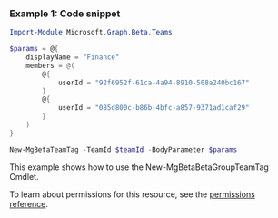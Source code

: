 ### Example 1: Code snippet

```powershellImport-Module Microsoft.Graph.Beta.Teams

$params = @{
	displayName = "Finance"
	members = @(
		@{
			userId = "92f6952f-61ca-4a94-8910-508a240bc167"
		}
		@{
			userId = "085d800c-b86b-4bfc-a857-9371ad1caf29"
		}
	)
}

New-MgBetaTeamTag -TeamId $teamId -BodyParameter $params
```
This example shows how to use the New-MgBetaBetaGroupTeamTag Cmdlet.
To learn about permissions for this resource, see the [permissions reference](/graph/permissions-reference).

